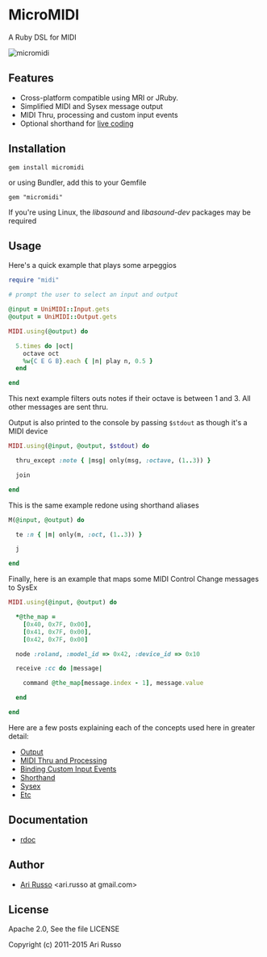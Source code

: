 # MicroMIDI

A Ruby DSL for MIDI

![micromidi](http://img855.imageshack.us/img855/9804/midi.png)

## Features

* Cross-platform compatible using MRI or JRuby.
* Simplified MIDI and Sysex message output
* MIDI Thru, processing and custom input events
* Optional shorthand for [live coding](http://en.wikipedia.org/wiki/Live_coding)

## Installation

`gem install micromidi`

or using Bundler, add this to your Gemfile

`gem "micromidi"`

If you're using Linux, the *libasound* and *libasound-dev* packages may be required

## Usage

Here's a quick example that plays some arpeggios

```ruby
require "midi"

# prompt the user to select an input and output

@input = UniMIDI::Input.gets
@output = UniMIDI::Output.gets

MIDI.using(@output) do

  5.times do |oct|
    octave oct
    %w{C E G B}.each { |n| play n, 0.5 }
  end

end
```

This next example filters outs notes if their octave is between 1 and 3.  All other messages are sent thru.  

Output is also printed to the console by passing `$stdout` as though it's a MIDI device

```ruby
MIDI.using(@input, @output, $stdout) do

  thru_except :note { |msg| only(msg, :octave, (1..3)) }

  join

end
```

This is the same example redone using shorthand aliases

```ruby
M(@input, @output) do

  te :n { |m| only(m, :oct, (1..3)) }

  j

end
```

Finally, here is an example that maps some MIDI Control Change messages to SysEx

```ruby
MIDI.using(@input, @output) do

  *@the_map =
    [0x40, 0x7F, 0x00],
    [0x41, 0x7F, 0x00],
    [0x42, 0x7F, 0x00]

  node :roland, :model_id => 0x42, :device_id => 0x10

  receive :cc do |message|

    command @the_map[message.index - 1], message.value

  end

end
```

Here are a few posts explaining each of the concepts used here in greater detail:

* [Output](http://tx81z.blogspot.com/2011/08/micromidi-midi-messages-and-output.html)
* [MIDI Thru and Processing](http://tx81z.blogspot.com/2011/08/micromidi-midi-thru-and-midi-processing.html)
* [Binding Custom Input Events](http://tx81z.blogspot.com/2011/08/micromidi-custom-events.html)
* [Shorthand](http://tx81z.blogspot.com/2011/08/micromidi-shorthand.html)
* [Sysex](http://tx81z.blogspot.com/2011/09/generating-sysex-messages-with.html)
* [Etc](http://tx81z.blogspot.com/2011/09/more-micromidi-tricks.html)

## Documentation

* [rdoc](http://rubydoc.info/github/arirusso/micromidi)

## Author

* [Ari Russo](http://github.com/arirusso) <ari.russo at gmail.com>

## License

Apache 2.0, See the file LICENSE

Copyright (c) 2011-2015 Ari Russo
